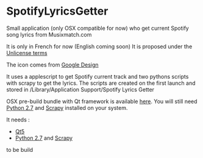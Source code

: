 # SpotifyLyricsGetter
Small application (only OSX compatible for now) who get current Spotify song lyrics from Musixmatch.com

It is only in French for now (English coming soon)
It is proposed under the [Unlicense terms](http://unlicense.org)


The icon comes from [Google Design](https://design.google.com/icons)

It uses a applescript to get Spotify current track and two pythons scripts with scrapy to get the lyrics. The scripts are created on the first launch and stored in /Library/Application Support/Spotify Lyrics Getter

OSX pre-build bundle with Qt framework is available [here](http://ant-one.ch/files/spotifylyricsgetter.zip). You will still need [Python 2.7](http://python.org) and [Scrapy](http://scrapy.org) installed on your system.

It needs :
* [Qt5](http://qt.io)
* [Python 2.7](http://python.org) and [Scrapy](http://scrapy.org)

to be build
